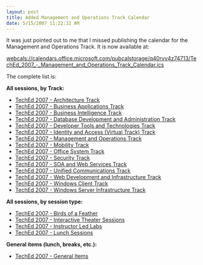 ```yaml
---
layout: post
title: Added Management and Operations Track Calendar
date: 5/15/2007 11:22:32 AM
---
```


It was just pointed out to me that I missed publishing the calendar for the Management and Operations Track. It is now available at:

[webcals://calendars.office.microsoft.com/pubcalstorage/q40rvv4z74713/TechEd_2007_-_Management_and_Operations_Track_Calendar.ics](webcals://calendars.office.microsoft.com/pubcalstorage/q40rvv4z74713/TechEd_2007_-_Management_and_Operations_Track_Calendar.ics "webcals://calendars.office.microsoft.com/pubcalstorage/q40rvv4z74713/TechEd_2007_-_Management_and_Operations_Track_Calendar.ics")

The complete list is:

**All sessions, by Track:** 

*   [TechEd 2007 - Architecture Track](webcals://calendars.office.microsoft.com/pubcalstorage/q40rvv4z74713/TechEd_2007_-_Architecture_Track_Calendar.ics) 
*   [TechEd 2007 - Business Applications Track](webcals://calendars.office.microsoft.com/pubcalstorage/q40rvv4z74713/TechEd_2007_-_Business_Applications_Track_Calendar.ics) 
*   [TechEd 2007 - Business Intelligence Track](webcals://calendars.office.microsoft.com/pubcalstorage/q40rvv4z74713/TechEd_2007_-_Business_Intelligence_Track_Calendar.ics) 
*   [TechEd 2007 - Database Development and Administration Track](webcals://calendars.office.microsoft.com/pubcalstorage/q40rvv4z74713/TechEd_2007_-_Database_Development_and_Administration_Track_Calendar.ics) 
*   [TechEd 2007 - Developer Tools and Technologies Track](webcals://calendars.office.microsoft.com/pubcalstorage/q40rvv4z74713/TechEd_2007_-_Developer_Tools_and_Technologies_Track_Calendar.ics) 
*   [TechEd 2007 - Identity and Access (Virtual Track) Track](webcals://calendars.office.microsoft.com/pubcalstorage/q40rvv4z74713/TechEd_2007_-_Identity_and_Access_%28Virtual_Track%29_Track_Calendar.ics) 
*   [TechEd 2007 - Management and Operations Track](webcals://calendars.office.microsoft.com/pubcalstorage/q40rvv4z74713/TechEd_2007_-_Management_and_Operations_Track_Calendar.ics) 
*   [TechEd 2007 - Mobility Track](webcals://calendars.office.microsoft.com/pubcalstorage/q40rvv4z74713/TechEd_2007_-_Mobility_Track_Calendar.ics) 
*   [TechEd 2007 - Office System Track](webcals://calendars.office.microsoft.com/pubcalstorage/q40rvv4z74713/TechEd_2007_-_Office_System_Track_Calendar.ics) 
*   [TechEd 2007 - Security Track](webcals://calendars.office.microsoft.com/pubcalstorage/q40rvv4z74713/TechEd_2007_-_Security_Track_Calendar.ics) 
*   [TechEd 2007 - SOA and Web Services Track](webcals://calendars.office.microsoft.com/pubcalstorage/q40rvv4z74713/TechEd_2007_-_SOA_and_Web_Services_Track_Calendar.ics) 
*   [TechEd 2007 - Unified Communications Track](webcals://calendars.office.microsoft.com/pubcalstorage/q40rvv4z74713/TechEd_2007_-_Unified_Communications_Track_Calendar.ics) 
*   [TechEd 2007 - Web Development and Infrastructure Track](webcals://calendars.office.microsoft.com/pubcalstorage/q40rvv4z74713/TechEd_2007_-_Web_Development_and_Infrastructure_Track_Calendar.ics) 
*   [TechEd 2007 - Windows Client Track](webcals://calendars.office.microsoft.com/pubcalstorage/q40rvv4z74713/TechEd_2007_-_Windows_Client_Track_Calendar.ics) 
*   [TechEd 2007 - Windows Server Infrastructure Track](webcals://calendars.office.microsoft.com/pubcalstorage/q40rvv4z74713/TechEd_2007_-_Windows_Server_Infrastructure_Track_Calendar.ics) 

**All sessions, by session type:** 

*   [TechEd 2007 - Birds of a Feather](webcals://calendars.office.microsoft.com/pubcalstorage/q40rvv4z74713/TechEd_2007_-_Birds_of_a_Feather_Calendar.ics) 
*   [TechEd 2007 - Interactive Theater Sessions](webcals://calendars.office.microsoft.com/pubcalstorage/q40rvv4z74713/TechEd_2007_-_Interactive_Theater_Sessions_Calendar.ics) 
*   [TechEd 2007 - Instructor Led Labs](webcal://calendars.office.microsoft.com/pubcalstorage/q40rvv4z74713/TechEd_2007_-_Instructor_Led_Labs_Calendar.ics) 
*   [TechEd 2007 - Lunch Sessions](webcals://calendars.office.microsoft.com/pubcalstorage/q40rvv4z74713/TechEd_2007_-_Lunch_Sessions_Calendar.ics) 

**General items (lunch, breaks, etc.):** 

*   [TechEd 2007 - General Items](webcals://calendars.office.microsoft.com/pubcalstorage/q40rvv4z74713/TechEd_2007_-_General_Items_Calendar.ics)
